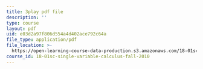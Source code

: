 ```yaml
---
title: 3play pdf file
description: ''
type: course
layout: pdf
uid: e03d2a97f806d554a4d402ace792c64a
file_type: application/pdf
file_location: >-
  https://open-learning-course-data-production.s3.amazonaws.com/18-01sc-single-variable-calculus-fall-2010/e03d2a97f806d554a4d402ace792c64a_eRCN3daFCmU.pdf
course_id: 18-01sc-single-variable-calculus-fall-2010
---
```

